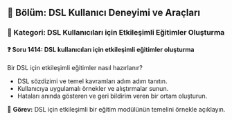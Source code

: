 ## 📘 Bölüm: DSL Kullanıcı Deneyimi ve Araçları  
### 🔹 Kategori: DSL Kullanıcıları için Etkileşimli Eğitimler Oluşturma  
#### ❓ Soru 1414: DSL kullanıcıları için etkileşimli eğitimler oluşturma

Bir DSL için etkileşimli eğitimler nasıl hazırlanır?

- DSL sözdizimi ve temel kavramları adım adım tanıtın.
- Kullanıcıya uygulamalı örnekler ve alıştırmalar sunun.
- Hataları anında gösteren ve geri bildirim veren bir ortam oluşturun.

🔧 **Görev:** DSL için etkileşimli bir eğitim modülünün temelini örnekle açıklayın.
